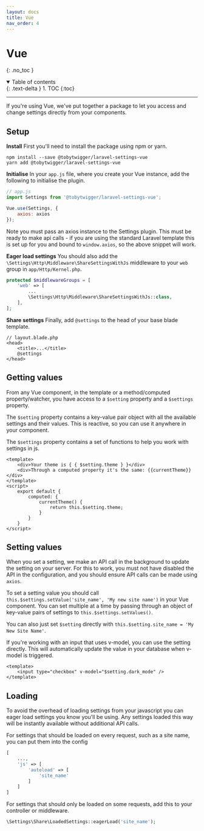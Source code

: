 ```yaml
---
layout: docs
title: Vue
nav_order: 4
---
```


# Vue
{: .no_toc }

<details open markdown="block">
  <summary>
    Table of contents
  </summary>
  {: .text-delta }
1. TOC
{:toc}
</details>

---

If you're using Vue, we've put together a package to let you access and change settings directly from your components. 

## Setup

**Install**
First you'll need to install the package using npm or yarn.

```shell
npm install --save @tobytwigger/laravel-settings-vue
yarn add @tobytwigger/laravel-settings-vue
```

**Initialise**
In your `app.js` file, where you create your Vue instance, add the following to initialise the plugin.

```js
// app.js
import Settings from '@tobytwigger/laravel-settings-vue';

Vue.use(Settings, {
    axios: axios
});
```
Note you must pass an axios instance to the Settings plugin. This must be ready to make api calls - if you are using the standard Laravel template this is set up for you and bound to `window.axios`, so the above snippet will work.

**Eager load settings**
You should also add the `\Settings\Http\Middleware\ShareSettingsWithJs` middleware to your `web` group in `app/Http/Kernel.php`.

```php
protected $middlewareGroups = [
    'web' => [
        ...
        \Settings\Http\Middleware\ShareSettingsWithJs::class,
    ],
];
```

**Share settings**
Finally, add `@settings` to the head of your base blade template.

```blade
// layout.blade.php
<head>
    <title>...</title>
    @settings
</head>
```

## Getting values

From any Vue component, in the template or a method/computed property/watcher, you have access to a `$setting` property and a `$settings` property.

The `$setting` property contains a key-value pair object with all the available settings and their values. This is reactive, so you can use it anywhere in your component.

The `$settings` property contains a set of functions to help you work with settings in js.

```vue
<template>
    <div>Your theme is { { $setting.theme } }</div>
    <div>Through a computed property it's the same: {{currentTheme}}</div>
</template>
<script>
    export default {
        computed: {
            currentTheme() {
                return this.$setting.theme;
            }
        }
    }
</script>
```

## Setting values

When you set a setting, we make an API call in the background to update the setting on your server. For this to work, you must not have disabled the API in the configuration, and you should ensure API calls can be made using `axios`.

To set a setting value you should call `this.$settings.setValue('site_name', 'My new site name')` in your Vue component. You can set multiple at a time by passing through an object of key-value pairs of settings to `this.$settings.setValues()`.

You can also just set `$setting` directly with `this.$setting.site_name = 'My New Site Name'`.

If you're working with an input that uses v-model, you can use the setting directly. This will automatically update the value in your database when v-model is triggered.

```vue
<template>
    <input type="checkbox" v-model="$setting.dark_mode" />
</template>
```

## Loading

To avoid the overhead of loading settings from your javascript you can eager load settings you know you'll be using. Any settings loaded this way will be instantly available without additional API calls.

For settings that should be loaded on every request, such as a site name, you can put them into the config

```php
[
    ...,
    'js' => [
        'autoload' => [
            'site_name'
        ]
    ]
]
```

For settings that should only be loaded on some requests, add this to your controller or middleware.

```php
\Settings\Share\LoadedSettings::eagerLoad('site_name');
```

